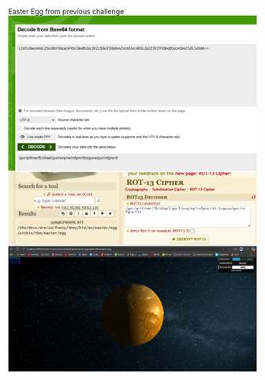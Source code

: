 Easter Egg from previous challenge
![alt text](image-3.png)
![alt text](image-4.png)
![alt text](image-5.png)
